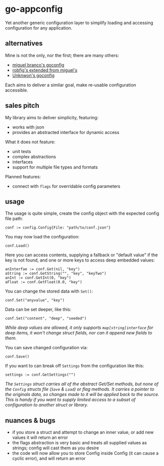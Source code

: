 
# go-appconfig

Yet another generic configuration layer to simplify loading and accessing configuration for any application.


## alternatives

Mine is not the only, nor the first; there are many others:

- [miguel branco's goconfig](https://github.com/miguel-branco/goconfig)
- [robfig's extended from miguel's](https://github.com/robfig/config)
- [Unknwon's goconfig](https://github.com/Unknwon/goconfig)

Each aims to deliver a similar goal, make re-usable configuration accessible.


## sales pitch

My library aims to deliver simplicity, featuring:

- works with json
- provides an abstracted interface for dynamic access

What it does not feature:

- unit tests
- complex abstractions
- interfaces
- support for multiple file types and formats

Planned features:

- connect with `flags` for overridable config parameters


## usage

The usage is quite simple, create the config object with the expected config file path:

    conf := config.Config{File: "path/to/conf.json"}

You may now load the configuration:

    conf.Load()

Here you can access contents, supplying a fallback or "default value" if the key is not found, and one or more keys to access deep embedded values:

    anInterfae := conf.Get(nil, "key")
    aString := conf.GetString("", "key", "keyTwo")
    anInt := conf.GetInt(0, "key")
    aFloat := conf.GetFloat(0.0, "key")

You can change the stored data with `Set()`:

    conf.Set("anyvalue", "key")

Data can be set deeper, like this:

    conf.Set("content", "deep", "seeded")

_While deep values are allowed, it only supports `map[string]interface` for deep items, it won't change struct fields, nor can it append new fields to them._

You can save changed configuration via:

    conf.Save()

If you want to can break off `Settings` from the configuration like this:

    settings := conf.GetSettings("")

_The `Settings` struct carries all of the abstract Get/Set methods, but none of the `Config` structs file (`Save` & `Load`) or flag methods.  It carries a pointer to the originals data, so changes made to it will be applied back to the source.  This is handy if you want to supply limited access to a subset of configuration to another struct or library._


## nuances & bugs

- if you store a struct and attempt to change an inner value, or add new values it will return an error
- the flags abstraction is very basic and treats all supplied values as strings; config will cast them as you desire
- the code will now allow you to store Config inside Config (it can cause a cyclic error), and will return an error
